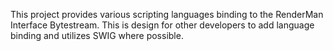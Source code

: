 This project provides various scripting languages binding to the RenderMan Interface Bytestream.
This is design for other developers to add language binding and utilizes SWIG where possible.